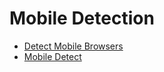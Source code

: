 # Mobile Detection

* [Detect Mobile Browsers](http://detectmobilebrowsers.com/)
* [Mobile Detect](https://github.com/serbanghita/Mobile-Detect)
